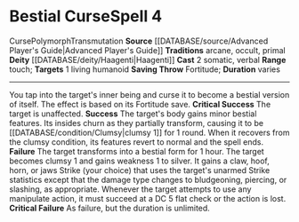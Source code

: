 ﻿---
actions: '[two-actions]'
component:
- Somatic
- Verbal
deity:
- '[[DATABASE/deity/Haagenti|Haagenti]]'
duration: varies
heighten_level: '4'
id: '670'
level: '4'
name: Bestial Curse
range: touch
rarity: Common
saving_throw: Fortitude
school: Transmutation
source: '[[DATABASE/source/Advanced Player''s Guide|Advanced Player''s Guide]]'
target: 1 living [[DATABASE/trait/Humanoid|humanoid]]
tradition:
- Arcane
- Occult
- Primal
trait:
- '[[DATABASE/trait/Curse|Curse]]'
- '[[DATABASE/trait/Polymorph|Polymorph]]'
- '[[DATABASE/trait/Transmutation|Transmutation]]'
type: Spell

---
# Bestial Curse<span class="item-type">Spell 4</span>

<span class="item-trait">Curse</span><span class="item-trait">Polymorph</span><span class="item-trait">Transmutation</span>
**Source** [[DATABASE/source/Advanced Player's Guide|Advanced Player's Guide]] 
**Traditions** arcane, occult, primal
**Deity** [[DATABASE/deity/Haagenti|Haagenti]]
**Cast** <span class="action-icon">2</span> somatic, verbal
**Range** touch; **Targets** 1 living humanoid
**Saving Throw** Fortitude; **Duration** varies

---
You tap into the target's inner being and curse it to become a bestial version of itself. The effect is based on its Fortitude save.
**Critical Success** The target is unaffected.
**Success** The target's body gains minor bestial features. Its insides churn as they partially transform, causing it to be [[DATABASE/condition/Clumsy|clumsy 1]] for 1 round. When it recovers from the clumsy condition, its features revert to normal and the spell ends.
**Failure** The target transforms into a bestial form for 1 hour. The target becomes clumsy 1 and gains weakness 1 to silver. It gains a claw, hoof, horn, or jaws Strike (your choice) that uses the target's unarmed Strike statistics except that the damage type changes to bludgeoning, piercing, or slashing, as appropriate. Whenever the target attempts to use any manipulate action, it must succeed at a DC 5 flat check or the action is lost.
**Critical Failure** As failure, but the duration is unlimited.